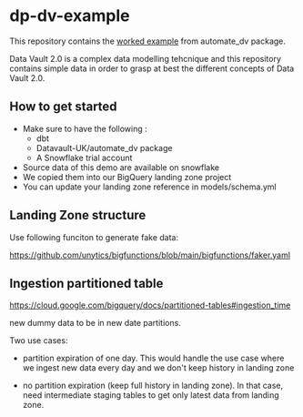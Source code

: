 # dp-dv-example

This repository contains the [worked example](https://automate-dv.readthedocs.io/en/latest/worked_example/) from automate_dv
package. 

Data Vault 2.0 is a complex data modelling tehcnique and this repository contains simple data in order to grasp at best the
different concepts of Data Vault 2.0.

## How to get started

- Make sure to have the following :
    - dbt
    - Datavault-UK/automate_dv package
    - A Snowflake trial account
- Source data of this demo are available on snowflake
- We copied them into our BigQuery landing zone project
- You can update your landing zone reference in models/schema.yml

## Landing Zone structure

Use following funciton to generate fake data:

https://github.com/unytics/bigfunctions/blob/main/bigfunctions/faker.yaml


## Ingestion partitioned table

https://cloud.google.com/bigquery/docs/partitioned-tables#ingestion_time

new dummy data to be in new date partitions.

Two use cases:
- partition expiration of one day. This would handle the use case where we ingest
new data every day and we don't keep history in landing zone

- no partition expiration (keep full history in landing zone). In that case, need intermediate
staging tables to get only latest data from landing zone.
